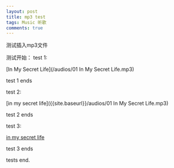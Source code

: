 ```yaml
---
layout: post
title: mp3 test
tags: Music 听歌
comments: true
---
```


测试插入mp3文件

测试开始：
test 1:

[In My Secret Life](/audios/01 In My Secret Life.mp3)

test 1 ends

test 2:

[in my secret life]({{site.baseurl}}/audios/01 In My Secret Life.mp3)

test 2 ends

test 3:

[in my secret life](https://raw.githubusercontent.com/spaceroam/blog/master/audios/01%20In%20My%20Secret%20Life.mp3)

test 3 ends

tests end.
